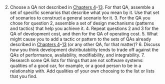2. Choose a QA not described in [Chapters 4](ch04.xhtml#ch04)–[13](ch13.xhtml#ch13). For that QA, assemble a set of specific scenarios that describe what you mean by it. Use that set of scenarios to construct a general scenario for it. 3. For the QA you chose for question 2, assemble a set of design mechanisms (patterns and tactics) that help you achieve it. 4. Repeat questions 2 and 3 for the QA of development cost, and then for the QA of operating cost. 5. What might cause you to add a tactic or pattern to the sets of QAs already described in [Chapters 4](ch04.xhtml#ch04)–[13](ch13.xhtml#ch13) (or any other QA, for that matter)? 6. Discuss how you think development distributability tends to trade off against the QAs of performance, availability, modifiability, and integrability. 7. Research some QA lists for things that are not software systems: qualities of a good car, for example, or a good person to be in a relationship with. Add qualities of your own choosing to the list or lists that you find.